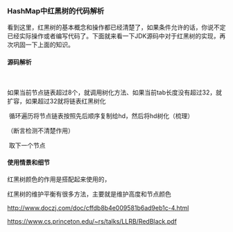### HashMap中红黑树的代码解析

​	看到这里，红黑树的基本概念和操作都已经清楚了，如果条件允许的话，你说不定已经实际操作或者编写代码了。下面就来看一下JDK源码中对于红黑树的实现，再次巩固一下上面的知识。

#### 源码解析

​	

​	如果当前节点链表超过8个，就调用树化方法、如果当前tab长度没有超过32，就扩容，如果超过32就将链表红黑树化

​	循环遍历将节点链表按照先后顺序复制给hd，然后将hd树化（梳理）



（断言检测不清楚作用）

​	取下一个节点

#### 使用情景和细节



红黑树颜色的作用是搭配起来使用的，

红黑树的维护平衡有很多方法，主要就是维护高度和节点颜色

http://www.doczj.com/doc/cffdb8b4e009581b6ad9eb1c-4.html





https://www.cs.princeton.edu/~rs/talks/LLRB/RedBlack.pdf

